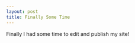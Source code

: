 ```yaml
---
layout: post
title: Finally Some Time
---
```


Finally I had some time to edit and publish my site!
